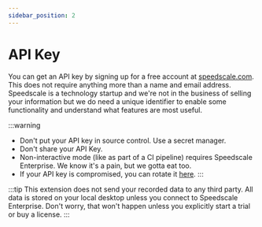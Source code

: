 ```yaml
---
sidebar_position: 2
---
```

# API Key

You can get an API key by signing up for a free account at [speedscale.com](https://speedscale.com). This does not require anything more than a name and email address. Speedscale is a technology startup and we're not in the business of selling your information but we do need a unique identifier to enable some functionality and understand what features are most useful.

:::warning
* Don't put your API key in source control. Use a secret manager.
* Don't share your API Key.
* Non-interactive mode (like as part of a CI pipeline) requires Speedscale Enterprise. We know it's a pain, but we gotta eat too.
* If your API key is compromised, you can rotate it [here](https://app.speedscale.com/settings/api-keys).
:::

:::tip
This extension does not send your recorded data to any third party. All data is stored on your local desktop unless you connect to Speedscale Enterprise. Don't worry, that won't happen unless you explicitly start a trial or buy a license.
:::
